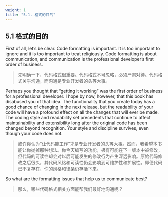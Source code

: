 ```yaml
---
weight: 1
title: "5.1. 格式的目的"
---
```


## 5.1 格式的目的

First of all, let’s be clear. Code formatting is important. It is too important to ignore and it is too important to treat religiously. Code formatting is about communication, and communication is the professional developer’s first order of business.

> 先明确一下，代码格式很重要。代码格式不可忽略，必须严肃对待。代码格式关乎沟通，而沟通是专业开发者的头等大事。

Perhaps you thought that “getting it working” was the first order of business for a professional developer. I hope by now, however, that this book has disabused you of that idea. The functionality that you create today has a good chance of changing in the next release, but the readability of your code will have a profound effect on all the changes that will ever be made. The coding style and readability set precedents that continue to affect maintainability and extensibility long after the original code has been changed beyond recognition. Your style and discipline survives, even though your code does not.

> 或许你认为“让代码能工作”才是专业开发者的头等大事。然而，我希望本书能让你抛掉那种想法。你今天编写的功能，极有可能在下一版本中被修改，但代码的可读性却会对以后可能发生的修改行为产生深远影响。原始代码修改之后很久，其代码风格和可读性仍会影响到可维护性和扩展性。即便代码已不复存在，你的风格和律条仍存活下来。

So what are the formatting issues that help us to communicate best?

> 那么，哪些代码格式相关方面能帮我们最好地沟通呢？